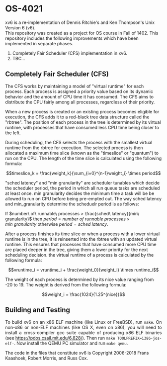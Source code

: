 
# OS-4021
<p>xv6 is a re-implementation of Dennis Ritchie's and Ken Thompson's Unix
Version 6 (v6).<br>
This repository was created as a project for OS course in Fall of 1402.
This repository includes the following improvements which have been implemented
in separate phases.</p>

1. Completely Fair Scheduler (CFS) implementation in xv6.
2. TBC...

## Completely Fair Scheduler (CFS)

The CFS works by maintaining a model of "virtual runtime" for each process. Each process is assigned a priority value based on its dynamic behavior and the amount of CPU time it has consumed. The CFS aims to distribute the CPU fairly among all processes, regardless of their priority.

When a new process is created or an existing process becomes eligible for execution, the CFS adds it to a red-black tree data structure called the "rbtree". The position of each process in the tree is determined by its virtual runtime, with processes that have consumed less CPU time being closer to the left.

During scheduling, the CFS selects the process with the smallest virtual runtime from the rbtree for execution. The selected process is then allocated a maximum time slice (known as the "timeslice" or "quantum") to run on the CPU. The length of the time slice is calculated using the following formula:

$$timeslice_k = \frac{weight_k}{\sum_{i=0}^{n-1}weight_i} \times period$$

"sched latency" and "min granularity" are scheduler tunables which decide the scheduler period, the period in which all run queue tasks are scheduled at least once. min granularity decides the minimum time a task will be be allowed to run on CPU before being pre-empted out. The way sched latency and min_granularity determine the scheduelr period is as follows:

If $number\ of\ runnable\ processes > \frac{sched\ latency}{min\ granularity}$
then $period = number\ of\ runnable\ processes \times min\ granularity$
otherwise $period = sched\ latency$.

After a process finishes its time slice or when a process with a lower virtual runtime is in the tree, it is reinserted into the rbtree with an updated virtual runtime. This ensures that processes that have consumed more CPU time are placed deeper in the tree, giving them a lower priority for the next scheduling decision. the virtual runtime of a process is calculated by the following formula:

$$vruntime_i = vruntime_i + \frac{weight_0}{weight_i} \times runtime_i$$

The weight of each process is determined by its nice value ranging from -20 to 19. The weight is derived from the following formula:

$$weight_i = \frac{1024}{1.25^{nice}}$$

## Building and Testing

<p align="justify">
To build xv6 on an x86 ELF machine (like Linux or FreeBSD), run
<code>make</code>. On non-x86 or non-ELF machines (like OS X, even on x86),
you will need to install a cross-compiler gcc suite capable of producing x86
ELF binaries (see 
<a href="https://pdos.csail.mit.edu/6.828/">https://pdos.csail.mit.edu/6.828/</a>).
Then run <code>make TOOLPREFIX=i386-jos-elf-</code>. Now install the QEMU
PC simulator and run <code>make qemu</code>.
</p>

<p>The code in the files that constitute xv6 is
Copyright 2006-2018 Frans Kaashoek, Robert Morris, and Russ Cox.</p>
